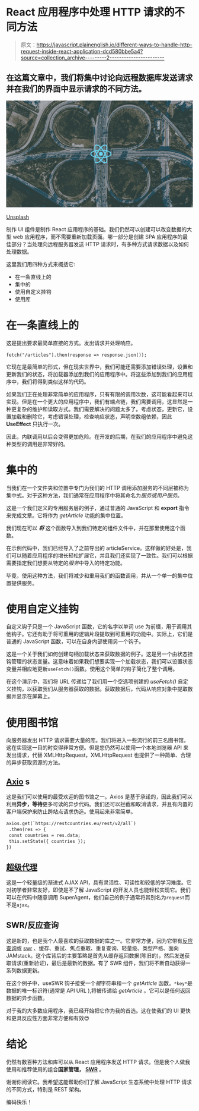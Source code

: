 # React 应用程序中处理 HTTP 请求的不同方法

> 原文：<https://javascript.plainenglish.io/different-ways-to-handle-http-request-inside-react-application-dcd580bbe5a4?source=collection_archive---------2----------------------->

## 在这篇文章中，我们将集中讨论向远程数据库发送请求并在我们的界面中显示请求的不同方法。

![](img/d6ec748386d47b0bbbf35efbbf7c2eed.png)

[Unsplash](http://unsplash.com/)

制作 UI 组件是制作 React 应用程序的基础。我们仍然可以创建可以改变数据的大型 web 应用程序，而不需要重新加载页面。哪一部分是创建 SPA 应用程序的最佳部分？当处理向远程服务器发送 HTTP 请求时，有多种方式请求数据以及如何处理数据。

这里我们用四种方式来概括它:

*   在一条直线上的
*   集中的
*   使用自定义挂钩
*   使用库

# 在一条直线上的

这是提出要求最简单直接的方式。发出请求并处理响应。

```
fetch("/articles").then(response => response.json());
```

它现在是最简单的形式，但在现实世界中，我们可能还需要添加错误处理，设置和更新我们的状态，将加载器添加到我们的应用程序中。将这些添加到我们的应用程序中，我们将得到类似这样的代码。

如果我们正在处理非常简单的应用程序，只有有限的调用次数，这可能看起来可以实现。但是在一个更大的应用程序中，我们有端点链，我们需要调用，这显然是一种更复杂的维护和读取方式。我们需要解决的问题太多了。考虑状态，更新它，设置加载和删除它，考虑错误处理，检查响应状态，声明空数组依赖，因此 **UseEffect** 只执行一次。

因此，内联调用以后会变得更加危险。在开发的后期，在我们的应用程序中避免这种类型的调用是非常好的。

# 集中的

当我们在一个文件夹和位置中专门为我们的 HTTP 调用添加服务的不同层被称为集中式。对于这种方法，我们通常在应用程序中将其命名为*服务或用户服务*。

这是一个我们定义的专用服务层的例子，通过普通的 JavaScript 和 **export** 指令来完成文章。它将作为 *getArticle* 功能的集中位置。

我们现在可以 ***将*** 这个函数导入到我们特定的组件文件中，并在那里使用这个函数。

在示例代码中，我们已经导入了之前导出的 articleService。这样做的好处是，我们可以随着应用程序的增长轻松扩展它，并且我们还实现了一致性。我们可以根据需要指定我们想要从特定的*服务*中导入的特定功能。

毕竟，使用这种方法，我们将减少和重用我们的函数调用，并从一个单一的集中位置提供服务。

# 使用自定义挂钩

自定义钩子只是一个 JavaScript 函数，它的名字以单词 use 为前缀，用于调用其他钩子。它还有助于将可重用的逻辑片段提取到可重用的功能中。实际上，它们是普通的 JavaScript 函数，可以在自身内部使用另一个钩子。

这是一个关于我们如何创建句柄加载状态来获取数据的例子。这是另一个由状态挂钩管理的状态变量。这意味着如果我们想要实现一个加载状态，我们可以设置状态变量并相应地更新`useFetch()`函数。使用这个简单的钩子简化了整个调用。

在这个演示中，我们将 URL 传递给了我们用一个空选项创建的 *useFetch()* 自定义挂钩，以获取我们从服务器获取的数据。获取数据后，代码从响应对象中提取数据并显示在屏幕上。

# 使用图书馆

向服务器发出 HTTP 请求需要大量的库。我们将进入一些流行的前三名图书馆，这在实现这一目的时变得非常方便。但是您仍然可以使用一个本地浏览器 API 来发出请求，代替 XMLHttpRequest，XMLHttpRequest 也提供了一种简单、合理的异步获取资源的方法。

## [Axio](https://yarnpkg.com/package/axios) s

这是我们可以使用的最受欢迎的图书馆之一。Axios 是基于承诺的，因此我们可以利用**异步，等待**更多可读的异步代码。我们还可以拦截和取消请求，并且有内置的客户端保护来防止跨站点请求伪造。使用起来非常简单。

```
axios.get(`https://restcountries.eu/rest/v2/all`)
 .then(res => {
 const countries = res.data;
 this.setState({ countries });
})
```

## [超级代理](https://github.com/visionmedia/superagent)

这是一个轻量级的渐进式 AJAX API，具有灵活性、可读性和较低的学习难度。它对初学者非常友好，即使是不了解 JavaScript 的开发人员也能轻松实现它。我们可以在代码中随意调用 SuperAgent，他们自己的例子通常将其别名为`request`而不是`ajax`。

## SWR/反应查询

这是新的，也是我个人最喜欢的获取数据的库之一。它非常方便，因为它带有[反应查询](https://github.com/tannerlinsley/react-query)或 [swr](https://swr.now.sh/) 、缓存、重试、焦点重取、重复查询、轻量级、类型严格、面向 JAMstack。这个库背后的主要策略是首先从缓存返回数据(陈旧的)，然后发送获取请求(重新验证)，最后是最新的数据。有了 SWR 组件，我们将不断自动获得一系列数据更新。

在这个例子中，useSWR 钩子接受一个*键*字符串和一个 *getArticle* 函数。`*key*`是数据的唯一标识符(通常是 API URL ),将被传递给 *getArticle* 。它可以是任何返回数据的异步函数。

对于我的大多数应用程序，我已经开始把它作为我的首选。这在使我们的 UI 更快和更具反应性方面非常方便和有效😍

# 结论

仍然有数百种方法和库可以从 React 应用程序发送 HTTP 请求。但是我个人做我使用和推荐使用的组合**国家管理，** [**SWR**](https://swr.vercel.app/) 。

谢谢你阅读它。我希望这能帮助你们了解 JavaScript 生态系统中处理 HTTP 请求的不同方式，特别是 REST 架构。

编码快乐！